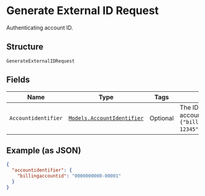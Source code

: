 
# Generate External ID Request

Authenticating account ID.

## Structure

`GenerateExternalIDRequest`

## Fields

| Name | Type | Tags | Description |
|  --- | --- | --- | --- |
| `Accountidentifier` | [`Models.AccountIdentifier`](../../doc/models/account-identifier.md) | Optional | The ID of the authenticating billing account, in the format `{"billingaccountid":"1234567890-12345"}`. |

## Example (as JSON)

```json
{
  "accountidentifier": {
    "billingaccountid": "0000000000-00001"
  }
}
```


